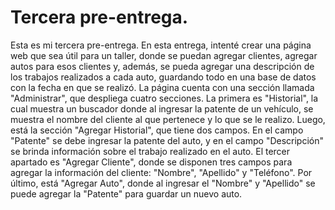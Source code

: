 # Tercera pre-entrega.
Esta es mi tercera  pre-entrega. En esta entrega, intenté crear una página web que sea útil para un taller, donde se puedan agregar clientes, agregar autos para esos clientes y, además, se pueda agregar una descripción de los trabajos realizados a cada auto, guardando todo en una base de datos con la fecha en que se realizó.
La página cuenta con una sección llamada "Administrar", que despliega cuatro secciones. La primera es "Historial", la cual muestra un buscador donde al ingresar la patente de un vehículo, se muestra el nombre del cliente al que pertenece y lo que se le realizo.
Luego, está la sección "Agregar Historial", que tiene dos campos. En el campo "Patente" se debe ingresar la patente del auto, y en el campo "Descripción" se brinda información sobre el trabajo realizado en el auto.
El tercer apartado es "Agregar Cliente", donde se disponen tres campos para agregar la información del cliente: "Nombre", "Apellido" y "Teléfono".
Por último, está "Agregar Auto", donde al ingresar el "Nombre" y  "Apellido" se puede agregar la  "Patente" para guardar un nuevo auto.
